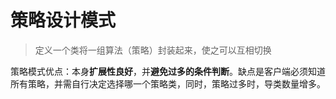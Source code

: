 # 策略设计模式
> 定义一个类将一组算法（策略）封装起来，使之可以互相切换

策略模式优点：本身**扩展性良好**，并**避免过多的条件判断**。缺点是客户端必须知道所有策略，并需自行决定选择哪一个策略类，同时，策略过多时，导类数量增多。

